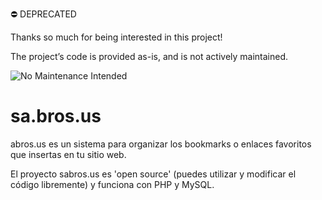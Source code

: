 ⛔️ DEPRECATED

Thanks so much for being interested in this project!

The project’s code is provided as-is, and is not actively maintained.

![No Maintenance Intended](http://unmaintained.tech/badge.svg)

sa.bros.us
==========

abros.us es un sistema para organizar los bookmarks o enlaces favoritos que insertas en tu sitio web. 
 
El proyecto sabros.us es 'open source' (puedes utilizar y modificar el código libremente) y funciona con PHP y MySQL. 

